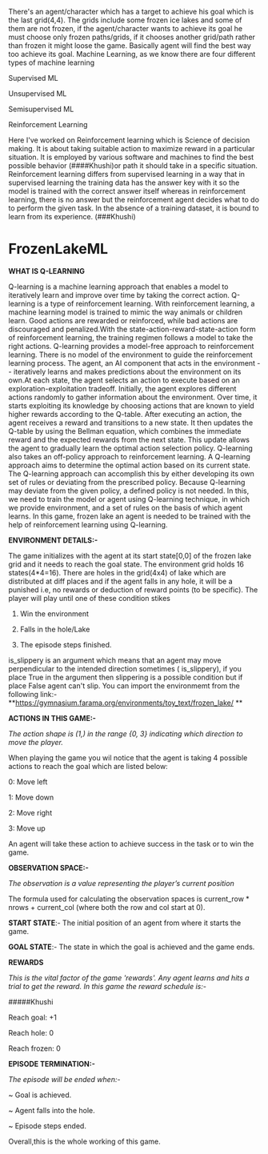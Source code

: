 There's an agent/character which has a target to achieve his goal which is the last grid(4,4). The grids include some frozen ice lakes and some of them are not frozen, 
if the agent/character wants to achieve its goal he must choose only frozen paths/grids, if it chooses another grid/path rather than frozen it might loose the game.
Basically agent will find the best way too achieve its goal.
Machine Learning, as we know there are four different types of machine learning 

Supervised ML

Unsupervised ML

Semisupervised ML

Reinforcement Learning

Here I've worked on Reinforcement learning which is Science of decision making. It is about taking suitable action to maximize reward in a particular situation. 
It is employed by various software and machines to find the best possible behavior (####Khushi)or path it should take in a specific situation. 
Reinforcement learning differs from supervised learning in a way that in supervised learning the training data has the answer key with it so the model is trained with the correct answer itself whereas in reinforcement learning, there is no answer but the reinforcement agent decides what to do to perform the given task. 
In the absence of a training dataset, it is bound to learn from its experience. (###Khushi)


# FrozenLakeML

**WHAT IS Q-LEARNING**

Q-learning is a machine learning approach that enables a model to iteratively learn and improve over time by taking the correct action. Q-learning is a type of reinforcement learning. With reinforcement learning, a machine learning model is trained to mimic the way animals or children learn. Good actions are rewarded or reinforced, while bad actions are discouraged and penalized.With the state-action-reward-state-action form of reinforcement learning, the training regimen follows a model to take the right actions. Q-learning provides a model-free approach to reinforcement learning. There is no model of the environment to guide the reinforcement learning process. The agent, an AI component that acts in the environment -- iteratively learns and makes predictions about the environment on its own.At each state, the agent selects an action to execute based on an exploration-exploitation tradeoff. Initially, the agent explores different actions randomly to gather information about the environment. Over time, it starts exploiting its knowledge by choosing actions that are known to yield higher rewards according to the Q-table. After executing an action, the agent receives a reward and transitions to a new state. It then updates the Q-table by using the Bellman equation, which combines the immediate reward and the expected rewards from the next state. This update allows the agent to gradually learn the optimal action selection policy. Q-learning also takes an off-policy approach to reinforcement learning. A Q-learning approach aims to determine the optimal action based on its current state. The Q-learning approach can accomplish this by either developing its own set of rules or deviating from the prescribed policy. Because Q-learning may deviate from the given policy, a defined policy is not needed.
In this, we need to train the model or agent using Q-learning technique, in which we provide environment, and a set of rules on the basis of which agent learns. In this game, frozen lake an agent is needed to be trained with the help of reinforcement learning using Q-learning.

**ENVIRONMENT DETAILS:-**

The game initializes with the agent at its start state[0,0] of the frozen lake grid and it needs to reach the goal state. The environment grid holds 16 states(4*4=16). There are holes in the grid(4x4) of lake which are distributed at diff places and if the agent falls in any hole, it will be a punished i.e, no rewards or deduction of reward points (to be specific). The player will play until one of these condition stikes

1) Win the environment
  
2) Falls in the hole/Lake

3) The episode steps finished.

is_slippery is an argument which means that an agent may move perpendicular to the intended direction sometimes ( is_slippery), if you place True in the argument then slippering is a possible condition but if place False agent can't slip. You can import the environmemt from the following link:-**https://gymnasium.farama.org/environments/toy_text/frozen_lake/ **

**ACTIONS IN THIS GAME:-**

_The action shape is (1,) in the range {0, 3} indicating which direction to move the player._

When playing the game you wil notice that the agent is taking 4 possible actions to reach the goal which are listed below:

0: Move left

1: Move down

2: Move right

3: Move up

An agent will take these action to achieve success in the task or to win the game.

**OBSERVATION SPACE:-**

_The observation is a value representing the player’s current position_

The formula used for calculating the observation spaces is current_row * nrows + current_col (where both the row and col start at 0).

**START STATE**:- The initial position of an agent from where it starts the game.

**GOAL STATE**:- The state in which the goal is achieved and the game ends.

**REWARDS**

_This is the vital factor of the game 'rewards'. Any agent learns and hits a trial to get the reward. In this game the reward schedule is:-_

#####Khushi

Reach goal: +1

Reach hole: 0

Reach frozen: 0

**EPISODE TERMINATION:-**

_The episode will be ended when:-_

~ Goal is achieved.

~ Agent falls into the hole.

~ Episode steps ended.

Overall,this is the whole working of this game.
